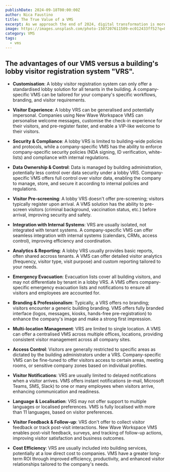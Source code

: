```yaml
---
publishDate: 2024-09-18T00:00:00Z
author: Nica Faustino
title: The True Value of a VMS
excerpt: As we approach the end of 2024, digital transformation is more relevant than ever before. New Wave Workspace company-specific visitor management system "VMS" can play a key role for companies.
image: https://images.unsplash.com/photo-1507207611509-ec012433ff52?q=80&w=3456&auto=format&fit=crop&ixlib=rb-4.0.3&ixid=M3wxMjA3fDB8MHxwaG90by1wYWdlfHx8fGVufDB8fHx8fA%3D%3D
category: VMS
tags:
  - vms
---
```


## The advantages of our VMS versus a building's lobby visitor registration system "VRS".

- **Customisation**: A lobby visitor registration system can only offer a standardised lobby solution for all tenants in the building. A company-specific VMS can be tailored for your company's specific workflows, branding, and visitor requirements.

- **Visitor Experience**: A lobby VRS can be generalised and potentially impersonal. Companies using New Wave Workspace VMS can personalise welcome messages, customise the check-in experience for their visitors, and pre-register faster, and enable a VIP-like welcome to their visitors. 

- **Security & Compliance**: A lobby VRS is limited to building-wide policies and protocols, while a company-specific VMS has the ability to enforce company-specific security policies (NDA signing, ID verification, white-lists) and compliance with internal regulations. 

- **Data Ownership & Control**: Data is managed by building administration, potentially less control over data security under a lobby VRS. Company-specific VMS offers full control over visitor data, enabling the company to manage, store, and secure it according to internal policies and regulations. 

- **Visitor Pre-screening**: A lobby VRS doesn't offer pre-screening; visitors typically register upon arrival. A VMS solution has the ability to pre-screen visitors (criminal background, vaccination status, etc.) before arrival, improving security and safety.

- **Integration with Internal Systems**: VRS are usually isolated, not integrated with tenant systems. A company-specific VMS can offer seamless integration with internal systems (calendars, CRMs, access control), improving efficiency and coordination. 

- **Analytics & Reporting**: A lobby VRS usually provides basic reports, often shared accross tenants. A VMS can offer detailed visitor analytics (frequency, visitor type, visit purpose) and custom reporting tailored to your needs. 

- **Emergency Evacuation**: Evacuation lists cover all building visitors, and may not differentiate by tenant in a lobby VRS. A VMS offers company-specific emergency evacuation lists and notifications to ensure all visitors and employees are accounted for.

- **Branding & Professionalism**: Typically, a VRS offers no branding; visitors encounter a generic building branding. VMS offers fully branded interface (logos, messages, kiosks, hands-free pre-registration) to enhance the company's image and make a strong first impression. 

- **Multi-location Management**: VRS are limited to single location. A VMS can offer a centralised VMS across multiple offices, locations, providing consistent visitor management across all company sites.

- **Access Control**: Visitors are generally restricted to specific areas as dictated by the building administrators under a VRS. Company-specific VMS can be fine-tuned to offer visitors access to certain areas, meeting rooms, or sensitive company zones based on individual profiles.

- **Visitor Notifications**: VRS are usually limited to delayed notifications when a visitor arrives. VMS offers instant notifications (e-mail, Microsoft Teams, SMS, Slack) to one or many employees when visitors arrive, enhancing communication and readiness.

- **Language & Localisation**: VRS may not offer support to multiple languages or localised preferences. VMS is fully localised with more than 11 languages, based on visitor preferences. 

- **Visitor Feedback & Follow-up**:  VRS don't offer to collect visitor feedback or track post-visit interactions. New Wave Workspace VMS enables post-visit feedback, surveys, and tracking of follow-up actions, improving visitor satisfaction and business outcomes.

- **Cost Efficiency**: VRS are usually included into building services, potentially at a low direct cost to companies. VMS have a greater long-term ROI through improved efficiency, productivity, and enhanced visitor relationships tailored to the company's needs.
